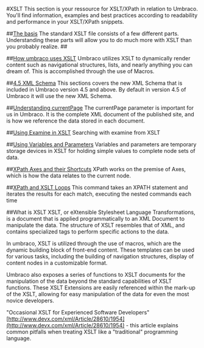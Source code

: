 #XSLT
This section is your ressource for XSLT/XPath in relation to Umbraco. You'll find information, examples and best practices according to readability and performance in your XSLT/XPath snippets.

##[The basis](The-Basics.md)
The standard XSLT file consists of a few different parts. Understanding these parts will allow you to do much more with XSLT than you probably realize.
##[](Some-XSLT-Logic.md)

##[How umbraco uses XSLT](How-Umbraco-Uses-XSLT.md)
Umbraco utilizes XSLT to dynamically render content such as navigational structures, lists, and nearly anything you can dream of. This is accomplished through the use of Macros.

##[4.5 XML Schema](45-XML-Schema.md)
This sections covers the new XML Schema that is included in Umbraco version 4.5 and above. By default in version 4.5 of Umbraco it will use the new XML Schema.

##[Understanding currentPage](Understanding-currentPage.md)
The currentPage parameter is important for us in Umbraco. It is the complete XML document of the published site, and is how we reference the data stored in each document.

##[Using Examine in XSLT](Using-Examine-in-XSLT.md)
Searching with examine from XSLT

##[Using Variables and Parameters](Using-Variables-and-Parameters.md)
Variables and parameters are temporary storage devices in XSLT for holding simple values to complete node sets of data.

##[XPath Axes and their Shortcuts](XPath-Axes-and-their-Shortcuts.md)
XPath works on the premise of Axes, which is how the data relates to the current node.

##[XPath and XSLT Loops](XPath-and-XSLT-Loops.md)
This command takes an XPATH statement and iterates the results for each match, executing the nested commands each time


##What is XSLT
XSLT, or eXtensible Stylesheet Language Transformations, is a document that is applied programmatically to an XML Document to manipulate the data.  The structure of XSLT resembles that of XML, and contains specialized tags to perform specific actions to the data.

In umbraco, XSLT is utilized through the use of macros, which are the dynamic building block of front-end content. These templates can be used for various tasks, including the building of navigation structures, display of content nodes in a customizable format.

Umbraco also exposes a series of functions to XSLT documents for the manipulation of the data beyond the standard capabilities of XSLT functions. These XSLT Extensions are easily referenced within the mark-up of the XSLT, allowing for easy manipulation of the data for even the most novice developers.

"Occasional XSLT for Experienced Software Developers" [http://www.devx.com/xml/Article/28610/1954](http://www.devx.com/xml/Article/28610/1954) - this article explains common pitfalls when treating XSLT like a "traditional" programming language.